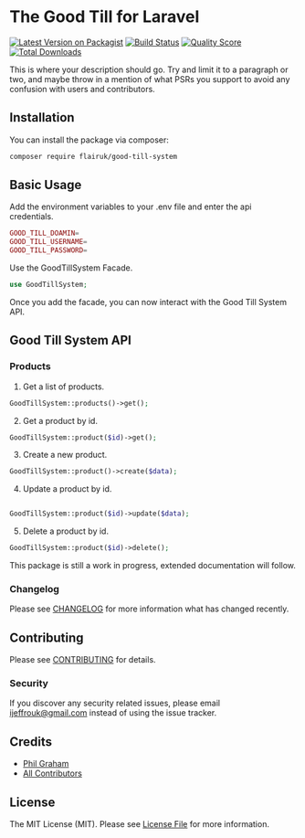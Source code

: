 # The Good Till for Laravel

[![Latest Version on Packagist](https://img.shields.io/packagist/v/flair/good-till-system.svg?style=flat-square)](https://packagist.org/packages/flair/good-till-system)
[![Build Status](https://img.shields.io/travis/flair/good-till-system/master.svg?style=flat-square)](https://travis-ci.org/flair/good-till-system)
[![Quality Score](https://img.shields.io/scrutinizer/g/flair/good-till-system.svg?style=flat-square)](https://scrutinizer-ci.com/g/flair/good-till-system)
[![Total Downloads](https://img.shields.io/packagist/dt/flair/good-till-system.svg?style=flat-square)](https://packagist.org/packages/flair/good-till-system)

This is where your description should go. Try and limit it to a paragraph or two, and maybe throw in a mention of what PSRs you support to avoid any confusion with users and contributors.

## Installation

You can install the package via composer:

```bash
composer require flairuk/good-till-system
```

## Basic Usage
Add the environment variables to your .env file and enter the api credentials.
```php
GOOD_TILL_DOAMIN=
GOOD_TILL_USERNAME=
GOOD_TILL_PASSWORD=
```
Use the GoodTillSystem Facade.

``` php
use GoodTillSystem;
```
Once you add the facade, you can now interact with the Good Till System API.


## Good Till System API

### Products

1. Get a list of products.

```php
GoodTillSystem::products()->get();
```

2. Get a product by id.

```php
GoodTillSystem::product($id)->get();
```

3. Create a new product.

```php
GoodTillSystem::product()->create($data);
```

4. Update a product by id.

```php

GoodTillSystem::product($id)->update($data);
```

5. Delete a product by id.

```php
GoodTillSystem::product($id)->delete();
```

This package is still a work in progress, extended documentation will follow.

### Changelog

Please see [CHANGELOG](CHANGELOG.md) for more information what has changed recently.

## Contributing

Please see [CONTRIBUTING](CONTRIBUTING.md) for details.

### Security

If you discover any security related issues, please email ijeffrouk@gmail.com instead of using the issue tracker.

## Credits

- [Phil Graham](https://github.com/flair)
- [All Contributors](../../contributors)

## License

The MIT License (MIT). Please see [License File](LICENSE.md) for more information.
